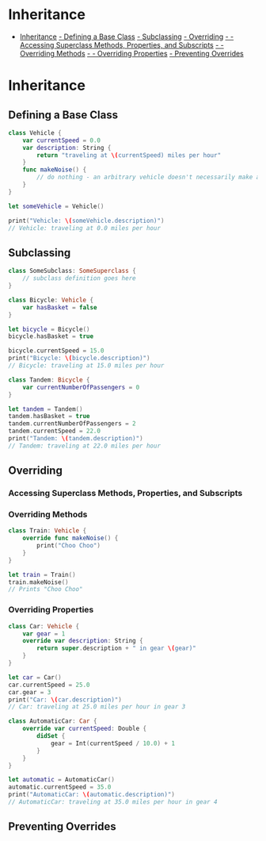 # Inheritance
* [Inheritance](../master/chapters/Inheritance.md#inheritance)
[ - Defining a Base Class](../master/chapters/Inheritance.md#defining-a-base-class)
[ - Subclassing](../master/chapters/Inheritance.md#subclassing)
[ - Overriding](../master/chapters/Inheritance.md#overriding)
[ - - Accessing Superclass Methods, Properties, and Subscripts](../chapters/Inheritance.md#accessing-superclass-methods-properties-and-subscripts)
[ - - Overriding Methods](../chapters/Inheritance.md#overriding-methods)
[ - - Overriding Properties](../chapters/Inheritance.md#overriding-properties)
[ - Preventing Overrides](../master/chapters/Inheritance.md#preventing-overrides)

# Inheritance

## Defining a Base Class

```Swift
class Vehicle {
    var currentSpeed = 0.0
    var description: String {
        return "traveling at \(currentSpeed) miles per hour"
    }
    func makeNoise() {
        // do nothing - an arbitrary vehicle doesn't necessarily make a noise
    }
}
```

```Swift
let someVehicle = Vehicle()
```

```Swift
print("Vehicle: \(someVehicle.description)")
// Vehicle: traveling at 0.0 miles per hour
```

## Subclassing

```Swift
class SomeSubclass: SomeSuperclass {
    // subclass definition goes here
}
```

```Swift
class Bicycle: Vehicle {
    var hasBasket = false
}
```

```Swift
let bicycle = Bicycle()
bicycle.hasBasket = true
```

```Swift
bicycle.currentSpeed = 15.0
print("Bicycle: \(bicycle.description)")
// Bicycle: traveling at 15.0 miles per hour
```

```Swift
class Tandem: Bicycle {
    var currentNumberOfPassengers = 0
}
```

```Swift
let tandem = Tandem()
tandem.hasBasket = true
tandem.currentNumberOfPassengers = 2
tandem.currentSpeed = 22.0
print("Tandem: \(tandem.description)")
// Tandem: traveling at 22.0 miles per hour
```

## Overriding

### Accessing Superclass Methods, Properties, and Subscripts

### Overriding Methods

```Swift
class Train: Vehicle {
    override func makeNoise() {
        print("Choo Choo")
    }
}
```

```Swift
let train = Train()
train.makeNoise()
// Prints "Choo Choo"
```

### Overriding Properties

```Swift
class Car: Vehicle {
    var gear = 1
    override var description: String {
        return super.description + " in gear \(gear)"
    }
}
```

```Swift
let car = Car()
car.currentSpeed = 25.0
car.gear = 3
print("Car: \(car.description)")
// Car: traveling at 25.0 miles per hour in gear 3
```

```Swift
class AutomaticCar: Car {
    override var currentSpeed: Double {
        didSet {
            gear = Int(currentSpeed / 10.0) + 1
        }
    }
}
```

```Swift
let automatic = AutomaticCar()
automatic.currentSpeed = 35.0
print("AutomaticCar: \(automatic.description)")
// AutomaticCar: traveling at 35.0 miles per hour in gear 4
```

## Preventing Overrides

